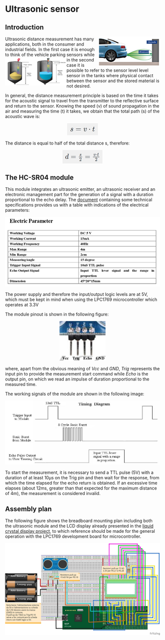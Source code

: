 # Ultrasonic sensor
## Introduction
<img align="right" src="pic/parkingsensor.jpg" width=200/> Ultrasonic distance measurement has many applications, both in the consumer and industrial fields. In the first case it is enough to think of the vehicle parking sensors while <img align="left" src="pic/tanksensor.jpg" width=200/> in the second case it is possible to refer to the sensor level level sensor in the tanks where physical contact between the sensor and the stored material is not desired.

In general, the distance measurement principle is based on the time it takes for the acoustic signal to travel from the transmitter to the reflective surface and return to the sensor. Knowing the speed (v) of sound propagation in the air and measuring the time (t) it takes, we obtain that the total path (s) of the acoustic wave is:
<p align="center">
  <img src="pic/s_formula.png" width=100/>
</p>

The distance is equal to half of the total distance s, therefore:
<p align="center">
  <img src="pic/d_formula.png" width=130/>
</p>

## The HC-SR04 module
This module integrates an ultrasonic emitter, an ultrasonic receiver and an electronic management part for the generation of a signal with a duration proportional to the echo delay. The [document](hcsr04.pdf) containing some technical specifications provides us with a table with indications of the electrical parameters:
<p align="center">
  <img src="pic/hcsr04_params.png" width=600/>
</p>

The power supply and therefore the input/output logic levels are at 5V, which must be kept in mind when using the LPC1769 microcontroller which operates at 3.3V

The module pinout is shown in the following figure:
<p align="center">
  <img src="pic/hcsr04_pinout.png" width=150/>
</p>

where, apart from the obvious meaning of *Vcc* and *GND*, *Trig* represents the input pin to provide the measurement start command while *Echo* is the output pin, on which we read an impulse of duration proportional to the measured time.

The working signals of the module are shown in the following image:
<p align="center">
  <img src="pic/hcsr04_signal.png" width=600/>
</p>

To start the measurement, it is necessary to send a TTL pulse (5V) with a duration of at least 10μs on the Trig pin and then wait for the response, from which the time elapsed for the echo return is obtained. If an excessive time elapses (about 12ms, greater than that expected for the maximum distance of 4m), the measurement is considered invalid.

## Assembly plan
The following figure shows the breadboard mounting plan including both the ultrasonic module and the LCD display already presented in the [liquid crystal display project](../lpc1769_LCD), to which reference should be made for the general operation with the LPC1769 development board for microcontroller.
<p align="center">
  <img src="pic/HC-SR04_bb.png" width=900/>
</p>

